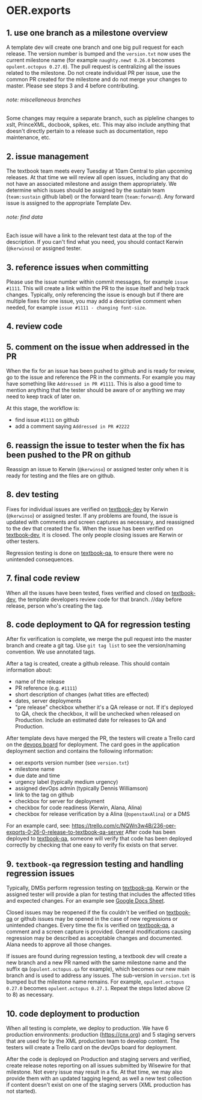 # OER.exports

## 1. use one branch as a milestone overview
A template dev will create one branch and one big pull request for each release. The version number is bumped and the `version.txt` now uses the current milestone name (for example `naughty.newt 0.26.0` becomes `opulent.octopus 0.27.0`). The pull request is centralizing all the issues related to the milestone. Do not create individual PR per issue, use the common PR created for the milestone and do not merge your changes to master. Please see steps 3 and 4 before contributing.

###### note: miscellaneous branches
Some changes may require a separate branch, such as pipleline changes to xslt, PrinceXML, docbook, spikes, etc. This may also include anything that doesn't directly pertain to a release such as documentation, repo maintenance, etc.

## 2. issue management
The textbook team meets every Tuesday at 10am Central to plan upcoming releases. At that time we will review all open issues, including any that do not have an associated milestone and assign them appropriately. We determine which issues should be assigned by the sustain team (`team:sustain` github label) or the forward team (`team:forward`). Any forward issue is assigned to the appropriate Template Dev.

###### note: find data
Each issue will have a link to the relevant test data at the top of the description. If you can't find what you need, you should contact Kerwin (`@kerwinso`) or assigned tester.

## 3. reference issues when committing
Please use the issue number within commit messages, for example `issue #1111`. This will create a link within the PR to the issue itself and help track changes. Typically, only referencing the issue is enough but if there are multiple fixes for one issue, you may add a descriptive comment when needed, for example `issue #1111 - changing font-size`.

## 4. review code

## 5. comment on the issue when addressed in the PR
When the fix for an issue has been pushed to github and is ready for review, go to the issue and reference the PR in the comments. For example you may have something like `Addressed in PR #1111`. This is also a good time to mention anything that the tester should be aware of or anything we may need to keep track of later on.

At this stage, the workflow is:
  - find issue `#1111` on github
  - add a comment saying `Addressed in PR #2222`

## 6. reassign the issue to tester when the fix has been pushed to the PR on github
Reassign an issue to Kerwin (`@kerwinso`) or assigned tester only when it is ready for testing and the files are on github.

## 8. dev testing
Fixes for individual issues are verified on [textbook-dev](https://textbook-dev.openstax.org) by Kerwin (`@kerwinso`) or assigned tester. If any problems are found, the issue is updated with comments and screen captures as necessary, and reassigned to the dev that created the fix. When the issue has been verified on [textbook-dev](https://textbook-dev.openstax.org), it is closed. The only people closing issues are Kerwin or other testers.

Regression testing is done on [textbook-qa](https://textbook-qa.openstax.org), to ensure there were no unintended consequences.

## 7. final code review
When all the issues have been tested, fixes verified and closed on [textbook-dev](https://textbook-dev.openstax.org), the template developers review code for that branch. //day before release, person who's creating the tag.

## 8. code deployment to QA for regression testing
After fix verification is complete, we merge the pull request into the master branch and create a git tag. Use `git tag list` to see the version/naming convention. We use annotated tags.

After a tag is created, create a github release. This should contain information about:
 - name of the release
 - PR reference (e.g. `#1111`)
 - short description of changes (what titles are effected)
 - dates, server deployments
 - "pre release" checkbox whether it's a QA release or not. If it's deployed to QA, check the checkbox, it will be unchecked when released on Production. Include an estimated date for releases to QA and Production.

After template devs have merged the PR, the testers will create a Trello card on the [devops board](https://trello.com/b/5VGYnZS0/devops) for deployment. The card goes in the application deployment section and contains the following information:
 - oer.exports version number (see `version.txt`)
 - milestone name
 - due date and time
 - urgency label (typically medium urgency)
 - assigned devOps admin (typically Dennis Williamson)
 - link to the tag on github
 - checkbox for server for deployment
 - checkbox for code readiness (Kerwin, Alana, Alina)
 - checkbox for release verification by a Alina (`@openstaxAlina`) or a DMS

For an example card, see: https://trello.com/c/NQWn3w4B/236-oer-exports-0-26-0-release-to-textbook-qa-server
After code has been deployed to [textbook-qa](https://textbook-qa.openstax.org), someone will verify that code has been deployed correctly by checking that one easy to verify fix exists on that server.


## 9. `textbook-qa` regression testing and handling regression issues
Typically, DMSs perform regression testing on [textbook-qa](https://textbook-qa.openstax.org). Kerwin or the assigned tester will provide a plan for testing that includes the affected titles and expected changes. For an example see [Google Docs Sheet](https://docs.google.com/spreadsheets/d/10gtI0l43nnK557pilS8E1HlyervNngzcNVUBccgOyqo/edit#gid=0).

Closed issues may be reopened if the fix couldn't be verified on [textbook-qa](https://textbook-qa.openstax.org) or github issues may be opened in the case of new regressions or unintended changes.
Every time the fix is verified on [textbook-qa](https://textbook-qa.openstax.org), a comment and a screen capture is provided. General modifications causing regression may be described as acceptable changes and documented. Alana needs to approve all those changes.

If issues are found during regression testing, a textbook dev will create a new branch and a new PR named with the same milestone name and the suffix qa (`opulent.octopus.qa` for example), which becomes our new main branch and is used to address any issues. The sub-version in `version.txt` is bumped but the milestone name remains. For example, `opulent.octopus 0.27.0` becomes `opulent.octopus 0.27.1`. Repeat the steps listed above (2 to 8) as necessary.

## 10. code deployment to production
When all testing is complete, we deploy to production. We have 6 production environments: production (https://cnx.org) and 5 staging servers that are used for by the XML production team to develop content. The testers will create a Trello card on the devOps board for deployment.

After the code is deployed on Production and staging servers and verified, create release notes reporting on all issues submitted by Wisewire for that milestone. Not every issue may result in a fix. At that time, we may also provide them with an updated tagging legend; as well a new test collection if content doesn't exist on one of the staging servers (XML production has not started).

